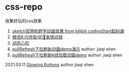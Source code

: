 # css-repo
收集好玩的css效果

1. [sketch官网标题字动画效果 from bilibili codingStart起码课](https://www.bilibili.com/video/BV1Rf4y1k7rx)
2. [微信8.0[炸裂]的🎉表情动效](https://juejin.cn/post/6926010284578603021)
3. [动态心形](https://www.zhangxinxu.com/wordpress/2015/12/css3-animation-js-canvas-gif-pause-stop-play/)
4. [pullRefresh下拉刷新动画demo演示](https://codepen.io/paulchess/pen/YzpJZmN) author: jiaqi shen
5. [pullRefresh下拉刷新k线加载动画demo](https://codepen.io/paulchess/pen/qBqJJMr) author: jiaqi shen

2021.03.11
[Glowing Buttons](https://codepen.io/paulchess/pen/YzpRbOV?editors=1100) author jiaqi shen
